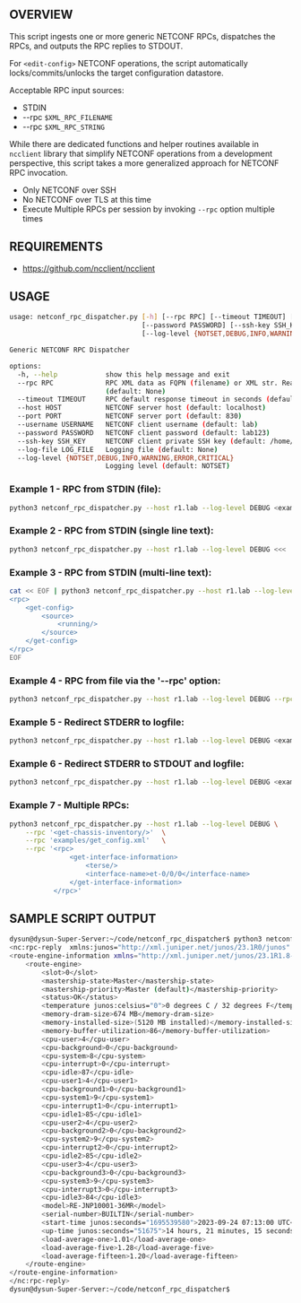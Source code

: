 ## OVERVIEW
This script ingests one or more generic NETCONF RPCs, dispatches the RPCs, and outputs the RPC replies to STDOUT.

For `<edit-config>` NETCONF operations, the script automatically locks/commits/unlocks the target configuration datastore.

Acceptable RPC input sources:
* STDIN
* --rpc `$XML_RPC_FILENAME` 
* --rpc `$XML_RPC_STRING`

While there are dedicated functions and helper routines available in `ncclient` library that simplify NETCONF operations from a development perspective, this script takes a more generalized approach for NETCONF RPC invocation. 

* Only NETCONF over SSH
* No NETCONF over TLS at this time
* Execute Multiple RPCs per session by invoking `--rpc` option multiple times

## REQUIREMENTS
* https://github.com/ncclient/ncclient


## USAGE


```bash
usage: netconf_rpc_dispatcher.py [-h] [--rpc RPC] [--timeout TIMEOUT] [--host HOST] [--port PORT] [--username USERNAME]
                                 [--password PASSWORD] [--ssh-key SSH_KEY] [--log-file LOG_FILE]
                                 [--log-level {NOTSET,DEBUG,INFO,WARNING,ERROR,CRITICAL}]

Generic NETCONF RPC Dispatcher

options:
  -h, --help            show this help message and exit
  --rpc RPC             RPC XML data as FQPN (filename) or XML str. Read from STDIN if not provided...use Ctrl-D to signal EOF)
                        (default: None)
  --timeout TIMEOUT     RPC default response timeout in seconds (default: 60)
  --host HOST           NETCONF server host (default: localhost)
  --port PORT           NETCONF server port (default: 830)
  --username USERNAME   NETCONF client username (default: lab)
  --password PASSWORD   NETCONF client password (default: lab123)
  --ssh-key SSH_KEY     NETCONF client private SSH key (default: /home/dysun/.ssh/id_ecdsa)
  --log-file LOG_FILE   Logging file (default: None)
  --log-level {NOTSET,DEBUG,INFO,WARNING,ERROR,CRITICAL}
                        Logging level (default: NOTSET)
```

### Example 1 - RPC from STDIN (file):
```bash
python3 netconf_rpc_dispatcher.py --host r1.lab --log-level DEBUG <examples/jnpr/jnpr_edit_config.xml
```

### Example 2 - RPC from STDIN (single line text):
```bash
python3 netconf_rpc_dispatcher.py --host r1.lab --log-level DEBUG <<< '<get-route-engine-information/>'
```

### Example 3 - RPC from STDIN (multi-line text):
```bash
cat << EOF | python3 netconf_rpc_dispatcher.py --host r1.lab --log-level DEBUG
<rpc>
    <get-config>
        <source>
            <running/>
        </source>
    </get-config>
</rpc>
EOF
```

### Example 4 - RPC from file via the '--rpc' option:
```bash
python3 netconf_rpc_dispatcher.py --host r1.lab --log-level DEBUG --rpc examples/jnpr/jnpr_edit_config.xml
```

### Example 5 - Redirect STDERR to logfile:
```bash
python3 netconf_rpc_dispatcher.py --host r1.lab --log-level DEBUG <examples/jnpr/jnpr_get_config.xml 2> session.log
```

### Example 6 - Redirect STDERR to STDOUT and logfile:
```bash
python3 netconf_rpc_dispatcher.py --host r1.lab --log-level DEBUG <examples/jnpr/jnpr_get_config.xml 2>&1 | tee session.log
```
### Example 7 - Multiple RPCs:
```bash
python3 netconf_rpc_dispatcher.py --host r1.lab --log-level DEBUG \
    --rpc '<get-chassis-inventory/>'  \
    --rpc 'examples/get_config.xml'   \
    --rpc '<rpc>
               <get-interface-information>
                   <terse/>
                   <interface-name>et-0/0/0</interface-name>
               </get-interface-information>
           </rpc>'
```

## SAMPLE SCRIPT OUTPUT
```bash
dysun@dysun-Super-Server:~/code/netconf_rpc_dispatcher$ python3 netconf_rpc_dispatcher.py --host 10.10.1.35 --log-level NOTSET <<< '<get-route-engine-information/>'
<nc:rpc-reply  xmlns:junos="http://xml.juniper.net/junos/23.1R0/junos" xmlns:nc="urn:ietf:params:xml:ns:netconf:base:1.0" message-id="urn:uuid:e17a62a1-f934-4370-8bcc-9e42ea70d7fb">
<route-engine-information xmlns="http://xml.juniper.net/junos/23.1R1.8-EVO/junos-chassis">
    <route-engine>
        <slot>0</slot>
        <mastership-state>Master</mastership-state>
        <mastership-priority>Master (default)</mastership-priority>
        <status>OK</status>
        <temperature junos:celsius="0">0 degrees C / 32 degrees F</temperature>
        <memory-dram-size>674 MB</memory-dram-size>
        <memory-installed-size>(5120 MB installed)</memory-installed-size>
        <memory-buffer-utilization>86</memory-buffer-utilization>
        <cpu-user>4</cpu-user>
        <cpu-background>0</cpu-background>
        <cpu-system>8</cpu-system>
        <cpu-interrupt>0</cpu-interrupt>
        <cpu-idle>87</cpu-idle>
        <cpu-user1>4</cpu-user1>
        <cpu-background1>0</cpu-background1>
        <cpu-system1>9</cpu-system1>
        <cpu-interrupt1>0</cpu-interrupt1>
        <cpu-idle1>85</cpu-idle1>
        <cpu-user2>4</cpu-user2>
        <cpu-background2>0</cpu-background2>
        <cpu-system2>9</cpu-system2>
        <cpu-interrupt2>0</cpu-interrupt2>
        <cpu-idle2>85</cpu-idle2>
        <cpu-user3>4</cpu-user3>
        <cpu-background3>0</cpu-background3>
        <cpu-system3>9</cpu-system3>
        <cpu-interrupt3>0</cpu-interrupt3>
        <cpu-idle3>84</cpu-idle3>
        <model>RE-JNP10001-36MR</model>
        <serial-number>BUILTIN</serial-number>
        <start-time junos:seconds="1695539580">2023-09-24 07:13:00 UTC</start-time>
        <up-time junos:seconds="51675">14 hours, 21 minutes, 15 seconds</up-time>
        <load-average-one>1.01</load-average-one>
        <load-average-five>1.28</load-average-five>
        <load-average-fifteen>1.20</load-average-fifteen>
    </route-engine>
</route-engine-information>
</nc:rpc-reply>
dysun@dysun-Super-Server:~/code/netconf_rpc_dispatcher$ 
```
